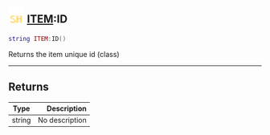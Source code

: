 ## <img src="../../.gitbook/assets/shared.png" width="32" height="32" /> [ITEM](../item/README.md):ID

```lua
string ITEM:ID()
```

Returns the item unique id (class)

------
## Returns

| Type   | Description |
| ------ | ----------: |
| string | No description |

